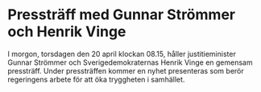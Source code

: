 # Pressträff med Gunnar Strömmer och Henrik Vinge

I morgon, torsdagen den 20 april klockan 08.15, håller justitieminister Gunnar Strömmer och Sverigedemokraternas Henrik Vinge en gemensam pressträff. Under pressträffen kommer en nyhet presenteras som berör regeringens arbete för att öka tryggheten i samhället.
